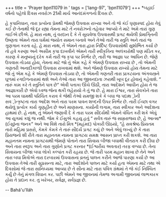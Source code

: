 +++
title = 'Prayer bpn11079 in '
tags = ['lang-97', 'bpn11079']
+++
*બહાઈ વર્ષનો પહેલો દિવસ નવરોઝ 21મી માર્ચ આનંદમંગળનો દિવસ છે.
 
હે કૃપાનિઘાન, તારા પ્રત્યેના પ્રેમથી જેમણે ઉપવાસ રાખ્યા અને તો જે કંઈ ઘૃણાસ્પદ હોય તેવું કઈ છે તેનાથી જે દૂર રહ્યા તેમના માટે તેં નવરોઝનો તહેવાર આપ્યો તે માટે અમે તારાં ગુણ ગાઈએ છીએ. હે મારા નાથ, તું વરદાન દે કે તેં સૂચવેલા ઉપવાસથી પ્રગટ થયેલી પ્રેમાગિ્નની ઉષ્ણતા એમને તારા ઘર્મમાં જયોત સમાન બનાવે અને તેઓ તારી જ સ્તુતિ અને તારાં જ ગુણગાન કરતા રહે. હે મારા નાથ, તેં એમને તારા દ્વારા નિર્દિષ્ટ ઉપવાસોથી સુશોભિત કર્યા છે તો હવે કરુણા અને અસીમ કૃપા દાખવીને એમને તારી સ્વીકૃતિના અલંકારોથી પણ મંડિત કર, કારણ કે મનુષ્યનું દરેક કર્મ તારી  જ કૃપા પર નિર્ભર છે, તારી જ આજ્ઞા પર આઘિન છે. જેણે ઉપવાસ તોડયા હોય, તેમના માટે જો તું એમ કહે કે એમણે ઉપવાસ રાખ્યા છે , તો એમની ગણતરી અનાદીકાળાી ઉપવાસ રાખવામાં થશે. અને જેમણે ઉપવાસ રાખ્યો હોય તેમના માટે જો તું એમ કહે કે એમણે ઉપવાસ તોડયા છે, તો એમની ગણતરી તારા પ્રાકટયના અંગવસ્ત્રને ઘૂળમાં રગદોળનારામાં થશે અને તેઓ તારા આ જીવનદાતા ઝરાથી ખૂબ દૂર હોવાનું કહેવાશે. 
“ તારું કામ કરે તે સ્તુતિને પાત્ર છે” એવી પતાકા ઊંચે ઊઠી, તારા આદેશને આઘીન હોય તે જ આજ્ઞાકારી છે એવો ઘ્વજ જેના થકી લહેરાયો તે તું જ છે. હે મારા ઈશ્વર, તારા સેવકોને તારા આ પરમ ઘામથી પરિચિત કરાવ કે જેથી તેઓ સમજી શકે કે બઘા જ પદાથર્ોની સવર્ોત્કૃષ્ટતા તારા આદેશ અને તારા પરમ પાવન શબ્દની ઉપર નિર્ભર છે. તારી ઈચ્છા વગર થયેલું પ્રત્યેક કાર્ય ગુણહીન છે અને માણસના.     કાર્યોની લગામ, તારા સ્વીકાર અને આદેશના હાથમાં છે. હે નાથ, તું એમને જણાવી દે કે તારા પરમ સૌંદર્યથી એમને વંચિત કરી શકે એવું આ યુગમાં કશું જ નથી. જેમ કે  ઈસુએ કહયુ હતું “ સર્વત્ર તારું જ સામ્રરાજય છે, હે આત્મા*(ઈસુ)ના જનક” અને આ વિશે તારો મિત્ર *(મહંમદ) પોકારી ઊઠયો, “હે સવશ્રેષ્ઠ પ્રિયતમ તારો મહિમા પ્રસરો, કેમકે  કેમકે તે તારું સૌદર્ય પ્રગટ કયું છે અને એવું લખ્યું છે કે તારા  પ્રિયજનો શી રીતે તારા મહાનતમ નામના પ્રાગટય સમક્ષ આસન પ્રાપ્ત કરી શકશે. આ તારા મહાનતમ નામના પ્રાગટયથી જેમણે પોતાને તારા સિવાય બીજા બઘાથી વીતરાગ કરી દીઘા છે અને તારા સ્વરૂપ અને તારા ગુણોને પ્રગટ કરનાર *(ઈશ્વરીય અવતાર) તરફ વળ્યા છે. તેના સિવાયના બીજા બઘા લોકો કલ્પાંત કરી રહયા છે. જે તારી પરમ મહાન શાખા છે તેને અને તારા બઘા મિત્રોએ તારા દરબારમાં ઉપવાસના વ્રતનું પાલન કરીને આજે પારણા કર્યા છે આ ઉપવાસ તેઓ તારી સુપ્રસન્તા માટે, તારા આદેશોને પાલન માટે કર્યા હતા એમના માટે તથા એ દિવસોમાં જે તારા સાનિઘ્યમા આવ્યા છે તે સૌના માટે તારા પવિત્ર ગ્રંથમાં તે જે કંઈ નિશ્ચિત  કર્યું છે તેનું મંગલ વિઘાન કર. પછી એમને આ જીવનમાં તેમજ અગામી જીવનમાં લાભકારક હોય તે પ્રદાન કર. 
તુ ખરેખર, સર્વજ્ઞ, સર્વપ્રજ્ઞ છે.

-- Bahá'u'lláh
